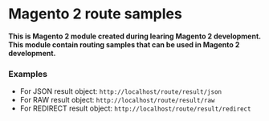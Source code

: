 # Magento 2 route samples

**This is Magento 2 module created during learing Magento 2 development. This module contain routing samples that can be used in Magento 2 development.**

### Examples

- For JSON result object: `http://localhost/route/result/json`
- For RAW result object: `http://localhost/route/result/raw`
- For REDIRECT result object: `http://localhost/route/result/redirect`